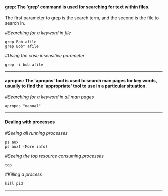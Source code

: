#### grep: The 'grep' command is used for searching for text within files.

The first parameter to grep is the search term, and the second is the file to search in.

_#Searching for a keyword in file_

    grep Bob afile
    grep Bob* afile

_#Using the case insensitive parameter_

    grep -i bob afile

---
#### apropos: The 'apropos' tool is used to search man pages for key words, usually to find the 'appropriate' tool to use in a particular situation.

_#Searching for a keyword in all man pages_

    apropos "manual"
---
#### Dealing with processes

_#Seeing all running processes_

    ps aux
    ps auxf (More info)  

_#Seeing the top resource consuming processes_

    top

_#Killing a process_

    kill pid
---
